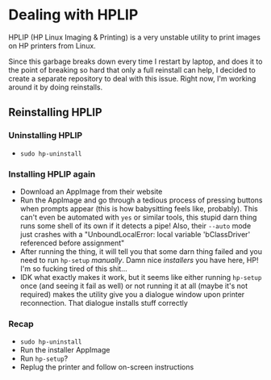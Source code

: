 # Dealing with HPLIP

HPLIP (HP Linux Imaging & Printing) is a very unstable utility to print images on HP printers from Linux.

Since this garbage breaks down every time I restart by laptop, and does it to the point of breaking so hard that only a full reinstall can help, I decided to create a separate repository to deal with this issue. Right now, I'm working around it by doing reinstalls.

## Reinstalling HPLIP

### Uninstalling HPLIP

* `sudo hp-uninstall`

### Installing HPLIP again

* Download an AppImage from their website
* Run the AppImage and go through a tedious process of pressing buttons when prompts appear (this is how babysitting feels like, probably). This can't even be automated with `yes` or similar tools, this stupid darn thing runs some shell of its own if it detects a pipe! Also, their `--auto` mode just crashes with a "UnboundLocalError: local variable 'bClassDriver' referenced before assignment"
* After running the thing, it will tell you that some darn thing failed and you need to run `hp-setup` *manually*. Damn nice *installers* you have here, HP! I'm so fucking tired of this shit...
* IDK what exactly makes it work, but it seems like either running `hp-setup` once (and seeing it fail as well) or not running it at all (maybe it's not required) makes the utility give you a dialogue window upon printer reconnection. That dialogue installs stuff correctly

### Recap

* `sudo hp-uninstall`
* Run the installer AppImage
* Run `hp-setup`?
* Replug the printer and follow on-screen instructions
